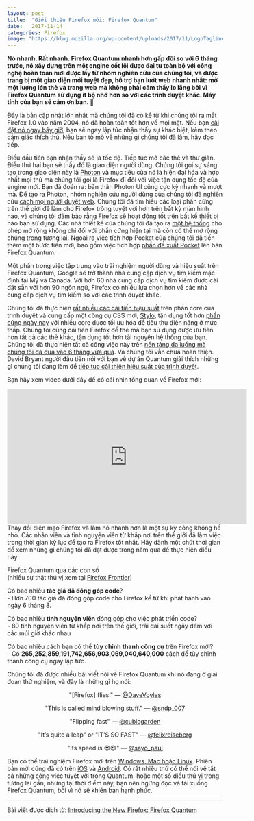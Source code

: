 ```yaml
---
layout: post
title:  "Giới thiệu Firefox mới: Firefox Quantum"
date:   2017-11-14
categories: Firefox
image: "https://blog.mozilla.org/wp-content/uploads/2017/11/LogoTagline-768x422.png"
---
```


**Nó nhanh. Rất nhanh. Firefox Quantum nhanh hơn gấp đôi so với 6 tháng trước, nó xây dựng trên một engine cốt lõi được đại tu toàn bộ với công nghệ hoàn toàn mới được lấy từ nhóm nghiên cứu của chúng tôi, và được trang bị một giao diện mới tuyệt đẹp, hỗ trợ bạn lướt web nhanh nhất: mở một lượng lớn thẻ và trang web mà không phải cảm thấy lo lắng bởi vì Firefox Quantum sử dụng ít bộ nhớ hơn so với các trình duyệt khác. Máy tính của bạn sẽ cảm ơn bạn. 🙂**

Đây là bản cập nhật lớn nhất mà chúng tôi đã có kể từ khi chúng tôi ra mắt Firefox 1.0 vào năm 2004, nó đã hoàn toàn tốt hơn về mọi mặt. Nếu bạn [cài đặt nó ngay bây giờ](https://www.mozilla.org/firefox/new/), bạn sẽ ngay lập tức nhận thấy sự khác biệt, kèm theo cảm giác thích thú. Nếu bạn tò mò về những gì chúng tôi đã làm, hãy đọc tiếp.

Điều đầu tiên bạn nhận thấy sẽ là tốc độ. Tiếp tục mở các thẻ và thư giãn. Điều thứ hai bạn sẽ thấy đó là giao diện người dùng. Chúng tôi gọi sự sáng tạo trong giao diện này là [Photon](http://design.firefox.com/photon/welcome.html) và mục tiêu của nó là hiện đại hóa và hợp nhất mọi thứ mà chúng tôi gọi là Firefox đi đôi với việc tận dụng tốc độ của engine mới. Bạn đã đoán ra: bản thân Photon UI cũng cực kỳ nhanh và mượt mà. Để tạo ra Photon, nhóm nghiên cứu người dùng của chúng tôi đã nghiên cứu [cách mọi người duyệt web](https://medium.com/firefox-ux/https-medium-com-gemmapetrie-firefox-workflow-user-research-in-germany-3be89b7b9568). Chúng tôi đã tìm hiểu các loại phần cứng trên thế giới để làm cho Firefox trông tuyệt vời hơn trên bất kỳ màn hình nào, và chúng tôi đảm bảo rằng Firefox sẽ hoạt động tốt trên bất kể thiết bị nào bạn sử dụng. Các nhà thiết kế của chúng tôi đã tạo ra [một hệ thống](http://design.firefox.com/photon/) cho phép mở rộng không chỉ đối với phần cứng hiện tại mà còn có thể mở rộng chúng trong tương lai. Ngoài ra việc tích hợp Pocket của chúng tôi đã tiến thêm một bước tiến mới, bao gồm việc tích hợp [phần đề xuất Pocket](http://getpocket.com/blog/2017/11/introducing-pocket-recommendations-in-firefox-quantum) lên bản Firefox Quantum.

Một phần trong việc tập trung vào trải nghiệm người dùng và hiệu suất trên Firefox Quantum, Google sẽ trở thành nhà cung cập dịch vụ tìm kiếm mặc định tại Mỹ và Canada. Với hơn 60 nhà cung cấp dịch vụ tìm kiếm được cài đặt sẵn với hơn 90 ngôn ngữ, Firefox có nhiều lựa chọn hơn về các nhà cung cấp dịch vụ tìm kiếm so với các trình duyệt khác.

Chúng tôi đã thực hiện [rất nhiều các cải tiến hiệu suất](https://hacks.mozilla.org/2017/09/firefox-quantum-developer-edition-fastest-firefox-ever/) trên phần core của trình duyệt và cung cấp một công cụ CSS mới, [Stylo](https://hacks.mozilla.org/2017/08/inside-a-super-fast-css-engine-quantum-css-aka-stylo/), tận dụng tốt hơn [phần cứng ngày nay](https://hardware.metrics.mozilla.com/) với nhiều core được tối ưu hóa để tiêu thụ điện năng ở mức thấp. Chúng tôi cũng cải tiến Firefox để thẻ mà bạn sử dụng được ưu tiên hơn tất cả các thẻ khác, tận dụng tốt hơn tài nguyên hệ thống của bạn. Chúng tôi đã thực hiện tất cả công việc này trên [nền tảng đa luồng mà chúng tôi đã đưa vào 6 tháng vừa qua](https://blog.mozilla.org/blog/2017/06/13/faster-better-firefox/). Và chúng tôi vẫn chưa hoàn thiện. David Bryant người đầu tiên nói với bạn về dự án Quantum giải thích những gì chúng tôi đang làm để [tiếp tục cải thiện hiệu suất của trình duyệt](https://medium.com/@david_bryant/a-quantum-achivement-d7aa759a0ccb).

Bạn hãy xem video dưới đây để có cái nhìn tổng quan về Firefox mới:

<iframe width="560" height="315" src="https://www.youtube.com/embed/n6wiRyKkmKc" frameborder="0" allow="accelerometer; autoplay; encrypted-media; gyroscope; picture-in-picture" allowfullscreen></iframe>

<br>
Thay đổi diện mạo Firefox và làm nó nhanh hơn là một sự kỳ công không hề nhỏ. Các nhân viên và tình nguyện viên từ khắp nơi trên thế giới đã làm việc trong thời gian kỷ lục để tạo ra Firefox tốt nhất. Hãy dành một chút thời gian để xem những gì chúng tôi đã đạt được trong năm qua để thực hiện điều này:

Firefox Quantum qua các con số  
(nhiều sự thật thú vị xem tại [Firefox Frontier](https://blog.mozilla.org/firefox/the-new-firefox-by-the-numbers/))

Có bao nhiêu **tác giả đã đóng góp code**?  
	- Hơn 700 tác giả đã đóng góp code cho Firefox kể từ khi phát hành vào ngày 6 tháng 8.

Có bao nhiêu **tình nguyện viên** đóng góp cho việc phát triển code?  
	- 80 tình nguyện viên từ khắp nơi trên thế giới, trải dài suốt ngày đêm với các múi giờ khác nhau

Có bao nhiêu cách bạn có thể **tùy chỉnh thanh công cụ** trên Firefox mới?  
	- Có **265,252,859,191,742,656,903,069,040,640,000** cách để tùy chỉnh thanh công cụ ngay lập tức.

Chúng tôi đã được nhiều bài viết nói về Firefox Quantum khi nó đang ở giai đoạn thử nghiệm, và đây là những gì họ nói:

<p style="text-align:center">
"[Firefox] flies." — <a target="_blank" href="https://twitter.com/DaveVoyles/status/921007800595238913">@DaveVoyles</a>
</p>
<p style="text-align:center">
"This is called mind blowing stuff." — <a href="https://twitter.com/sndp_007/status/917281875902709761">@sndp_007</a>
</p>
<p style="text-align:center">
"Flipping fast" — <a target="_blank" href="https://twitter.com/cubicgarden/status/918986120347750400">@cubicgarden</a>
</p>
<p style="text-align:center">
"It’s quite a leap" or "IT’S SO FAST" — <a target="_blank" href="https://twitter.com/felixrieseberg/status/925154210793926656">@felixreiseberg</a>
</p>
<p style="text-align:center">
"Its speed is 😍😍" — <a target="_blank" href="https://twitter.com/sayo_paul/status/916312327858917376">@sayo_paul</a>
</p>

Bạn có thể trải nghiệm Firefox mới trên [Windows, Mac hoặc Linux](https://www.mozilla.org/firefox/new/). Phiên bản mới cũng đã có trên [iOS](https://mzl.la/2haSZfJ) và [Android](https://mzl.la/2m4YUaD). Có rất nhiều thứ có thể nói về tất cả những công việc tuyệt vời trong Quantum, hoặc một số điều thú vị trong tương lai gần, nhưng tại thời điểm này, bạn nên ngừng đọc và tải xuống Firefox Quantum, bởi vì nó sẽ khiến bạn hạnh phúc.

----

Bài viết được dịch từ: [Introducing the New Firefox: Firefox Quantum](https://blog.mozilla.org/blog/2017/11/14/introducing-firefox-quantum/)